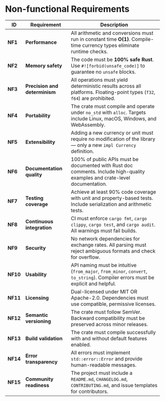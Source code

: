 # Non-functional Requirements

| ID       | Requirement                   | Description                                                                                                                      |
| -------- | ----------------------------- | -------------------------------------------------------------------------------------------------------------------------------- |
| **NF1**  | **Performance**               | All arithmetic and conversions must run in constant time **O(1)**. Compile-time currency types eliminate runtime checks.         |
| **NF2**  | **Memory safety**             | The code must be **100% safe Rust**. Use `#![forbid(unsafe_code)]` to guarantee no `unsafe` blocks.                              |
| **NF3**  | **Precision and determinism** | All operations must yield deterministic results across all platforms. Floating-point types (`f32`, `f64`) are prohibited.        |
| **NF4**  | **Portability**               | The crate must compile and operate under `no_std` with `alloc`. Targets include Linux, macOS, Windows, and WebAssembly.          |
| **NF5**  | **Extensibility**             | Adding a new currency or unit must require no modification of the library — only a new `impl Currency` definition.               |
| **NF6**  | **Documentation quality**     | 100% of public APIs must be documented with Rust doc comments. Include high-quality examples and crate-level documentation.      |
| **NF7**  | **Testing coverage**          | Achieve at least 90% code coverage with unit and property-based tests. Include serialization and arithmetic tests.               |
| **NF8**  | **Continuous integration**    | CI must enforce `cargo fmt`, `cargo clippy`, `cargo test`, and `cargo audit`. All warnings must fail builds.                     |
| **NF9**  | **Security**                  | No network dependencies for exchange rates. All parsing must reject ambiguous formats and check for overflow.                    |
| **NF10** | **Usability**                 | API naming must be intuitive (`from_major`, `from_minor`, `convert`, `to_string`). Compiler errors must be explicit and helpful. |
| **NF11** | **Licensing**                 | Dual-licensed under MIT OR Apache-2.0. Dependencies must use compatible, permissive licenses.                                    |
| **NF12** | **Semantic versioning**       | The crate must follow SemVer. Backward compatibility must be preserved across minor releases.                                    |
| **NF13** | **Build validation**          | The crate must compile successfully with and without default features enabled.                                                   |
| **NF14** | **Error transparency**        | All errors must implement `std::error::Error` and provide human-readable messages.                                               |
| **NF15** | **Community readiness**       | The project must include a `README.md`, `CHANGELOG.md`, `CONTRIBUTING.md`, and issue templates for contributors.                 |
